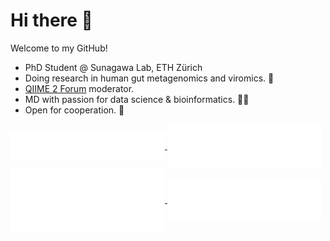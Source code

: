 # Hi there 👋
Welcome to my GitHub! 

- PhD Student @ Sunagawa Lab, ETH Zürich
- Doing research in human gut metagenomics and viromics. 🦠
- [QIIME 2 Forum](https://forum.qiime2.org/) moderator.
- MD with passion for data science & bioinformatics. 👨‍🏫 
- Open for cooperation. 🤝

<a href="https://github.com/valentynbez">
  <img align="center" width="49%" src="./header.svg" />
</a>
<a href="https://github.com/valentynbez">
  <img align="center" width="49%" src="./acti_comm.svg" />
<a href="https://github.com/valentynbez">
  <img align="center" width="49%" src="./iso_calender.svg" />
</a>
<a href="https://github.com/valentynbez">
  <img align="center" width="49%" src="./languages.svg" />
</a>
</div>
